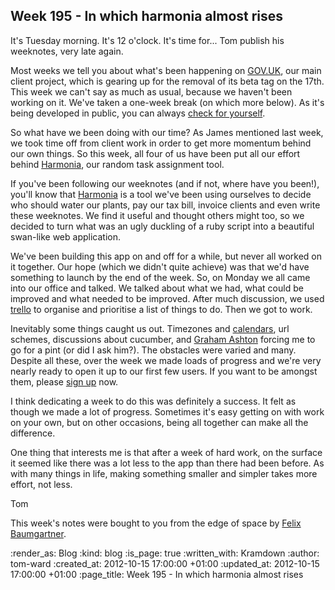 Week 195 - In which harmonia almost rises
-----------------------------------------

It's Tuesday morning.  It's 12 o'clock.  It's time for... Tom publish his weeknotes, very late again.

Most weeks we tell you about what's been happening on [GOV.UK](https://www.gov.uk), our main client project, which is gearing up for the removal of its beta tag on the 17th.  This week we can't say as much as usual, because we haven't been working on it.  We've taken a one-week break (on which more below).  As it's being developed in public, you can always [check for yourself](https://github.com/alphagov).

So what have we been doing with our time?  As James mentioned last week, we took time off from client work in order to get more momentum behind our own things.  So this week, all four of us have been put all our effort behind [Harmonia](https:/harmonia.io), our random task assignment tool.

If you've been following our weeknotes (and if not, where have you been!), you'll know that [Harmonia](https:/harmonia.io) is a tool we've been using ourselves to decide who should water our plants, pay our tax bill, invoice clients and even write these weeknotes.  We find it useful and thought others might too, so we decided to turn what was an ugly duckling of a ruby script into a beautiful swan-like web application.

We've been building this app on and off for a while, but never all worked on it together.  Our hope (which we didn't quite achieve) was that we'd have something to launch by the end of the week.  So, on Monday we all came into our office and talked.  We talked about what we had, what could be improved and what needed to be improved.  After much discussion, we used [trello](https://trello.com) to organise and prioritise a list of things to do.  Then we got to work.

Inevitably some things caught us out.  Timezones and [calendars](https://twitter.com/tomafro/status/256353223315709952), url schemes, discussions about cucumber, and [Graham Ashton](http://effectif.com/) forcing me to go for a pint (or did I ask him?).  The obstacles were varied and many.  Despite all these, over the week we made loads of progress and we're very nearly ready to open it up to our first few users.  If you want to be amongst them, please [sign up](https:/harmonia.io) now.

I think dedicating a week to do this was definitely a success.  It felt as though we made a lot of progress.  Sometimes it's easy getting on with work on your own, but on other occasions, being all together can make all the difference.

One thing that interests me is that after a week of hard work, on the surface it seemed like there was a lot less to the app than there had been before.  As with many things in life, making something smaller and simpler takes more effort, not less.

Tom

This week's notes were bought to you from the edge of space by [Felix Baumgartner](http://www.youtube.com/watch?v=FHtvDA0W34I&list=PLnuf8iyXggLF2b7bYQU5s2FqW1sLE1ywh&index=2&feature=plcp).


:render_as: Blog
:kind: blog
:is_page: true
:written_with: Kramdown
:author: tom-ward
:created_at: 2012-10-15 17:00:00 +01:00
:updated_at: 2012-10-15 17:00:00 +01:00
:page_title: Week 195 - In which harmonia almost rises
